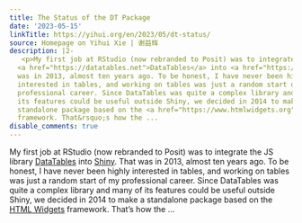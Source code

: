 ```yaml
---
title: The Status of the DT Package
date: '2023-05-15'
linkTitle: https://yihui.org/en/2023/05/dt-status/
source: Homepage on Yihui Xie | 谢益辉
description: |2-
   <p>My first job at RStudio (now rebranded to Posit) was to integrate the JS library
  <a href="https://datatables.net">DataTables</a> into <a href="https://shiny.posit.co">Shiny</a>. That
  was in 2013, almost ten years ago. To be honest, I have never been highly
  interested in tables, and working on tables was just a random start of my
  professional career. Since DataTables was quite a complex library and many of
  its features could be useful outside Shiny, we decided in 2014 to make a
  standalone package based on the <a href="https://www.htmlwidgets.org">HTML Widgets</a>
  framework. That&rsquo;s how the ...
disable_comments: true
---
```

 <p>My first job at RStudio (now rebranded to Posit) was to integrate the JS library
<a href="https://datatables.net">DataTables</a> into <a href="https://shiny.posit.co">Shiny</a>. That
was in 2013, almost ten years ago. To be honest, I have never been highly
interested in tables, and working on tables was just a random start of my
professional career. Since DataTables was quite a complex library and many of
its features could be useful outside Shiny, we decided in 2014 to make a
standalone package based on the <a href="https://www.htmlwidgets.org">HTML Widgets</a>
framework. That&rsquo;s how the ...